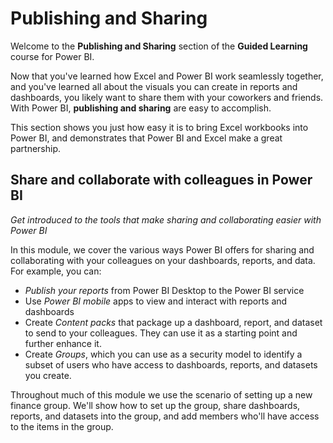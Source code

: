 <properties
   pageTitle="Introduction to Content Packs, Security, and Groups"
   description="These tools make sharing and collaborating easy"
   services="powerbi"
   documentationCenter=""
   authors="davidiseminger"
   manager="mblythe"
   backup=""
   editor=""
   tags=""
   qualityFocus="no"
   qualityDate=""
   featuredVideoId="HlN7o6BvIE4"
   featuredVideoThumb=""
   courseDuration="2m"/>

<tags
   ms.service="powerbi"
   ms.devlang="NA"
   ms.topic="get-started-article"
   ms.tgt_pltfrm="NA"
   ms.workload="powerbi"
   ms.date="12/01/2016"
   ms.author="davidi"/>

# Publishing and Sharing

Welcome to the **Publishing and Sharing** section of the **Guided Learning** course for Power BI.

Now that you've learned how Excel and Power BI work seamlessly together, and you've learned all about the visuals you can create in reports and dashboards, you likely want to share them with your coworkers and friends. With Power BI, **publishing and sharing** are easy to accomplish.

This section shows you just how easy it is to bring Excel workbooks into Power BI, and demonstrates that Power BI and Excel make a great partnership.

## Share and collaborate with colleagues in Power BI

*Get introduced to the tools that make sharing and collaborating easier with Power BI*

In this module, we cover the various ways Power BI offers for sharing and collaborating with your colleagues on your dashboards, reports, and data. For example, you can:

-   *Publish your reports* from Power BI Desktop to the Power BI service
-   Use *Power BI mobile* apps to view and interact with reports and dashboards
-   Create *Content packs* that package up a dashboard, report, and dataset to send to your colleagues. They can use it as a starting point and further enhance it.
-   Create *Groups*, which you can use as a security model to identify a subset of users who have access to dashboards, reports, and datasets you create.

Throughout much of this module we use the scenario of setting up a new finance group. We'll show how to set up the group, share dashboards, reports, and datasets into the group, and add members who'll have access to the items in the group.
